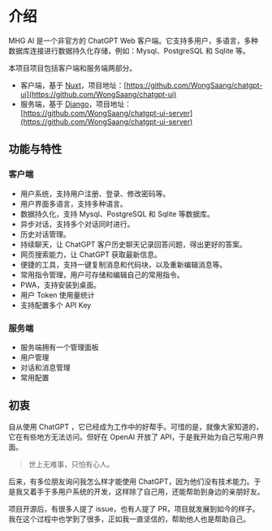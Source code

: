 # 介绍

MHG AI 是一个非官方的 ChatGPT Web 客户端。它支持多用户，多语言，多种数据库连接进行数据持久化存储，例如：Mysql、PostgreSQL 和 Sqlite 等。

本项目项目包括客户端和服务端两部分。

- 客户端，基于 [Nuxt](https://nuxt.com/)，项目地址：[https://github.com/WongSaang/chatgpt-ui](https://github.com/WongSaang/chatgpt-ui)
- 服务端，基于 [Django](https://djangoproject.com/)，项目地址：[https://github.com/WongSaang/chatgpt-ui-server](https://github.com/WongSaang/chatgpt-ui-server)

## 功能与特性

### 客户端

- 用户系统，支持用户注册、登录、修改密码等。
- 用户界面多语言，支持多种语言。
- 数据持久化，支持 Mysql、PostgreSQL 和 Sqlite 等数据库。
- 异步对话，支持多个对话同时进行。
- 历史对话管理。
- 持续聊天，让 ChatGPT 客户历史聊天记录回答问题，得出更好的答案。
- 网页搜索能力，让 ChatGPT 获取最新信息。
- 便捷的工具，支持一键复制消息和代码块，以及重新编辑消息等。
- 常用指令管理，用户可存储和编辑自己的常用指令。
- PWA，支持安装到桌面。
- 用户 Token 使用量统计
- 支持配置多个 API Key

### 服务端

- 服务端拥有一个管理面板
- 用户管理
- 对话和消息管理
- 常用配置

## 初衷

自从使用 ChatGPT ，它已经成为工作中的好帮手。可惜的是，就像大家知道的，它在有些地方无法访问。但好在 OpenAI 开放了 API，于是我开始为自己写用户界面。

> 世上无难事，只怕有心人。

后来，有多位朋友询问我怎么样才能使用 ChatGPT，因为他们没有技术能力。于是我又着手于多用户系统的开发，这样除了自己用，还能帮助到身边的亲朋好友。

项目开源后，有很多人提了 issue，也有人提了 PR，项目就发展到如今的样子。我在这个过程中也学到了很多，正如我一直坚信的，帮助他人也是帮助自己。
